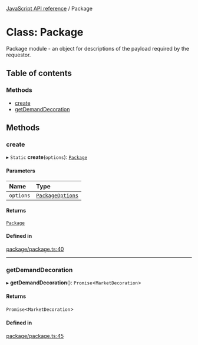 [JavaScript API reference](../README) / Package

# Class: Package

Package module - an object for descriptions of the payload required by the requestor.

## Table of contents

### Methods

- [create](Package#create)
- [getDemandDecoration](Package#getdemanddecoration)

## Methods

### create

▸ `Static` **create**(`options`): [`Package`](Package)

#### Parameters

| Name | Type |
| :------ | :------ |
| `options` | [`PackageOptions`](../interfaces/PackageOptions) |

#### Returns

[`Package`](Package)

#### Defined in

[package/package.ts:40](https://github.com/golemfactory/yajsapi/blob/3969026/yajsapi/package/package.ts#L40)

___

### getDemandDecoration

▸ **getDemandDecoration**(): `Promise`<`MarketDecoration`\>

#### Returns

`Promise`<`MarketDecoration`\>

#### Defined in

[package/package.ts:45](https://github.com/golemfactory/yajsapi/blob/3969026/yajsapi/package/package.ts#L45)
